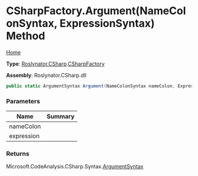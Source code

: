 # CSharpFactory\.Argument\(NameColonSyntax, ExpressionSyntax\) Method

[Home](../../../../README.md)

**Type**: [Roslynator.CSharp](../../README.md)\.[CSharpFactory](../README.md)

**Assembly**: Roslynator\.CSharp\.dll

```csharp
public static ArgumentSyntax Argument(NameColonSyntax nameColon, ExpressionSyntax expression)
```

### Parameters

| Name | Summary |
| ---- | ------- |
| nameColon | |
| expression | |

### Returns

Microsoft\.CodeAnalysis\.CSharp\.Syntax\.[ArgumentSyntax](https://docs.microsoft.com/en-us/dotnet/api/microsoft.codeanalysis.csharp.syntax.argumentsyntax)

